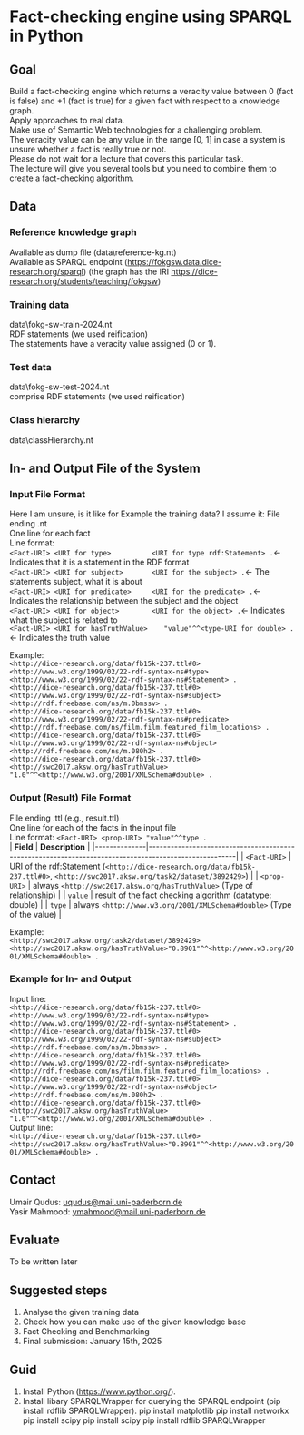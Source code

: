 # Fact-checking engine using SPARQL in Python

## Goal
Build a fact-checking engine which returns a veracity value between 0 (fact is false) and +1 (fact is true) for a given fact with respect to a knowledge graph.<br> 
Apply approaches to real data.<br>
Make use of Semantic Web technologies for a challenging problem.<br>
The veracity value can be any value in the range [0, 1] in case a system is unsure whether a fact is really true or not.<br>
Please do not wait for a lecture that covers this particular task. <br>
The lecture will give you several tools but you need to combine them to create a fact-checking algorithm.

## Data
### Reference knowledge graph
Available as dump file (data\reference-kg.nt)<br>
Available as SPARQL endpoint (https://fokgsw.data.dice-research.org/sparql) (the graph has the IRI https://dice-research.org/students/teaching/fokgsw)<br>

### Training data 
data\fokg-sw-train-2024.nt<br>
RDF statements (we used reification)<br>
The statements have a veracity value assigned (0 or 1).<br>

### Test data 
data\fokg-sw-test-2024.nt<br>
comprise RDF statements (we used reification)<br>

### Class hierarchy 
data\classHierarchy.nt<br>

## In- and Output File of the System
### Input File Format
Here I am unsure, is it like for Example the training data? I assume it: 
File ending .nt<br>
One line for each fact<br>
Line format: <br>
`<Fact-URI> <URI for type>          <URI for type rdf:Statement> .`<- Indicates that it is a statement in the RDF format<br>
`<Fact-URI> <URI for subject>       <URI for the subject> .`<- The statements subject, what it is about<br>
`<Fact-URI> <URI for predicate>     <URI for the predicate> .`<- Indicates the relationship between the subject and the object<br>
`<Fact-URI> <URI for object>        <URI for the object> .`<- Indicates what the subject is related to<br>
`<Fact-URI> <URI for hasTruthValue>    "value"^^<type-URI for double> .`<- Indicates the truth value <br>

Example: <br>
`<http://dice-research.org/data/fb15k-237.ttl#0> <http://www.w3.org/1999/02/22-rdf-syntax-ns#type> <http://www.w3.org/1999/02/22-rdf-syntax-ns#Statement> .`<br>
`<http://dice-research.org/data/fb15k-237.ttl#0> <http://www.w3.org/1999/02/22-rdf-syntax-ns#subject> <http://rdf.freebase.com/ns/m.0bmssv> .`<br>
`<http://dice-research.org/data/fb15k-237.ttl#0> <http://www.w3.org/1999/02/22-rdf-syntax-ns#predicate> <http://rdf.freebase.com/ns/film.film.featured_film_locations> .`<br>
`<http://dice-research.org/data/fb15k-237.ttl#0> <http://www.w3.org/1999/02/22-rdf-syntax-ns#object> <http://rdf.freebase.com/ns/m.080h2> .`<br>
`<http://dice-research.org/data/fb15k-237.ttl#0> <http://swc2017.aksw.org/hasTruthValue> "1.0"^^<http://www.w3.org/2001/XMLSchema#double> .`<br>

### Output (Result) File Format
File ending .ttl (e.g., result.ttl)<br>
One line for each of the facts in the input file<br>
Line format: `<Fact-URI> <prop-URI> "value"^^type .`<br>
| **Field**    | **Description**                                                                                      |
|--------------|------------------------------------------------------------------------------------------------------|
| `<Fact-URI>` | URI of the rdf:Statement (`<http://dice-research.org/data/fb15k-237.ttl#0>`, `<http://swc2017.aksw.org/task2/dataset/3892429>`) |
| `<prop-URI>` | always `<http://swc2017.aksw.org/hasTruthValue>` (Type of relationship)                              |
| `value`      | result of the fact checking algorithm (datatype: double)                                             |
| `type`       | always `<http://www.w3.org/2001/XMLSchema#double>` (Type of the value)                               |

Example: <br>
`<http://swc2017.aksw.org/task2/dataset/3892429><http://swc2017.aksw.org/hasTruthValue>"0.8901"^^<http://www.w3.org/2001/XMLSchema#double> .`

### Example for In- and Output
Input line: <br>
`<http://dice-research.org/data/fb15k-237.ttl#0> <http://www.w3.org/1999/02/22-rdf-syntax-ns#type> <http://www.w3.org/1999/02/22-rdf-syntax-ns#Statement> .`<br>
`<http://dice-research.org/data/fb15k-237.ttl#0> <http://www.w3.org/1999/02/22-rdf-syntax-ns#subject> <http://rdf.freebase.com/ns/m.0bmssv> .`<br>
`<http://dice-research.org/data/fb15k-237.ttl#0> <http://www.w3.org/1999/02/22-rdf-syntax-ns#predicate> <http://rdf.freebase.com/ns/film.film.featured_film_locations> .`<br>
`<http://dice-research.org/data/fb15k-237.ttl#0> <http://www.w3.org/1999/02/22-rdf-syntax-ns#object> <http://rdf.freebase.com/ns/m.080h2> .`<br>
`<http://dice-research.org/data/fb15k-237.ttl#0> <http://swc2017.aksw.org/hasTruthValue> "1.0"^^<http://www.w3.org/2001/XMLSchema#double> .`<br>
Output line: <br>
`<http://dice-research.org/data/fb15k-237.ttl#0> <http://swc2017.aksw.org/hasTruthValue>"0.8901"^^<http://www.w3.org/2001/XMLSchema#double> .`<br>

## Contact
Umair Qudus: 	uqudus@mail.uni-paderborn.de <br>
Yasir Mahmood: 	ymahmood@mail.uni-paderborn.de

## Evaluate
To be written later

## Suggested steps 
1. Analyse the given training data 
2. Check how you can make use of the given knowledge base 
3. Fact Checking and Benchmarking 
4. Final submission: January 15th, 2025

## Guid 
1. Install Python (https://www.python.org/).
2. Install libary SPARQLWrapper for querying the SPARQL endpoint (pip install rdflib SPARQLWrapper).
pip install matplotlib
pip install networkx
pip install scipy
pip install scipy
pip install rdflib SPARQLWrapper
